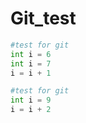 # Git_test
```python
#test for git
int i = 6
int i = 7
i = i + 1
```

```python
#test for git
int i = 9
i = i + 2
```
